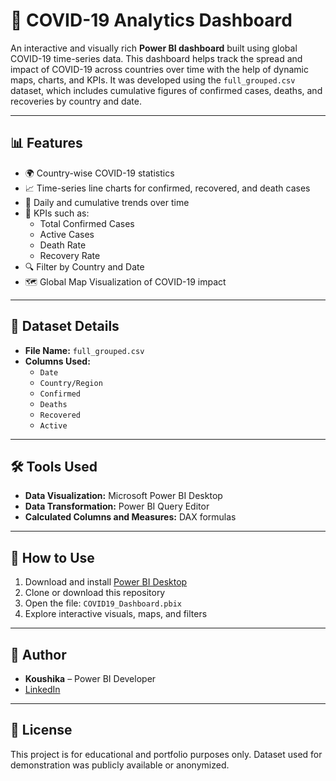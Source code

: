 # 🦠 COVID-19 Analytics Dashboard

An interactive and visually rich **Power BI dashboard** built using global COVID-19 time-series data. This dashboard helps track the spread and impact of COVID-19 across countries over time with the help of dynamic maps, charts, and KPIs. It was developed using the `full_grouped.csv` dataset, which includes cumulative figures of confirmed cases, deaths, and recoveries by country and date.

---

## 📊 Features

- 🌍 Country-wise COVID-19 statistics
- 📈 Time-series line charts for confirmed, recovered, and death cases
- 📅 Daily and cumulative trends over time
- 📌 KPIs such as:
  - Total Confirmed Cases
  - Active Cases
  - Death Rate
  - Recovery Rate
- 🔍 Filter by Country and Date
- 🗺️ Global Map Visualization of COVID-19 impact

---

## 📁 Dataset Details

- **File Name:** `full_grouped.csv`
- **Columns Used:**  
  - `Date`  
  - `Country/Region`  
  - `Confirmed`  
  - `Deaths`  
  - `Recovered`  
  - `Active`  

---

## 🛠 Tools Used

- **Data Visualization:** Microsoft Power BI Desktop
- **Data Transformation:** Power BI Query Editor
- **Calculated Columns and Measures:** DAX formulas

---

## 🚀 How to Use

1. Download and install [Power BI Desktop](https://powerbi.microsoft.com/desktop/)
2. Clone or download this repository
3. Open the file: `COVID19_Dashboard.pbix`
4. Explore interactive visuals, maps, and filters
   
---

## 👤 Author

- **Koushika** – Power BI Developer  
- [LinkedIn](https://linkedin.com/in/koushika-thangavelu-747b5a259/)  

---

## 📄 License

This project is for educational and portfolio purposes only. Dataset used for demonstration was publicly available or anonymized.

